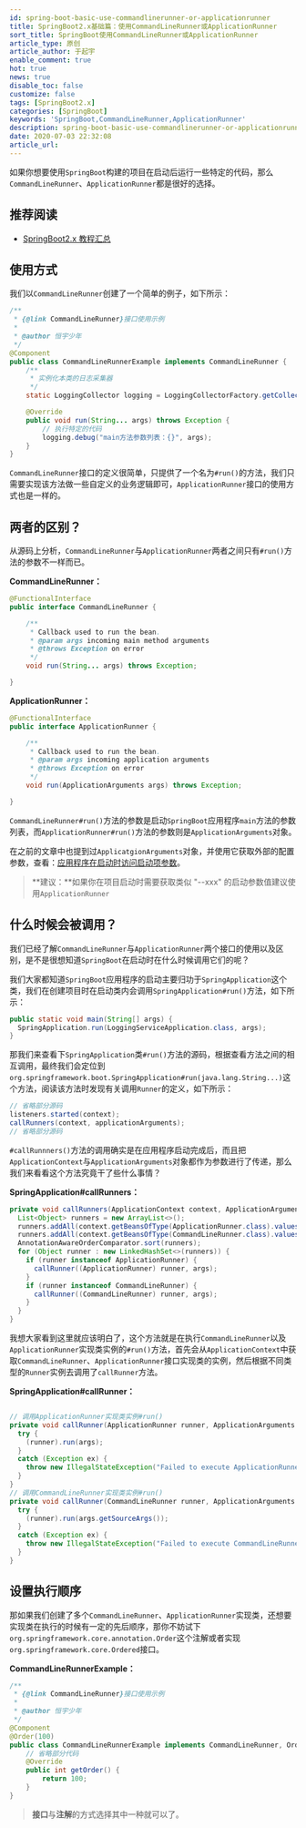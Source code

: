 ```yaml
---
id: spring-boot-basic-use-commandlinerunner-or-applicationrunner
title: SpringBoot2.x基础篇：使用CommandLineRunner或ApplicationRunner
sort_title: SpringBoot使用CommandLineRunner或ApplicationRunner
article_type: 原创
article_author: 于起宇
enable_comment: true
hot: true
news: true
disable_toc: false
customize: false
tags: [SpringBoot2.x]
categories: [SpringBoot]
keywords: 'SpringBoot,CommandLineRunner,ApplicationRunner'
description: spring-boot-basic-use-commandlinerunner-or-applicationrunner
date: 2020-07-03 22:32:08
article_url:
---
```

如果你想要使用`SpringBoot`构建的项目在启动后运行一些特定的代码，那么`CommandLineRunner`、`ApplicationRunner`都是很好的选择。

## 推荐阅读
- [SpringBoot2.x 教程汇总](http://blog.yuqiyu.com/spring-boot-2-x-articles.html)


## 使用方式

我们以`CommandLineRunner`创建了一个简单的例子，如下所示：

```java
/**
 * {@link CommandLineRunner}接口使用示例
 *
 * @author 恒宇少年
 */
@Component
public class CommandLineRunnerExample implements CommandLineRunner {
    /**
     * 实例化本类的日志采集器
     */
    static LoggingCollector logging = LoggingCollectorFactory.getCollector(CommandLineRunnerExample.class);

    @Override
    public void run(String... args) throws Exception {
        // 执行特定的代码
        logging.debug("main方法参数列表：{}", args);
    }
}
```

`CommandLineRunner`接口的定义很简单，只提供了一个名为`#run()`的方法，我们只需要实现该方法做一些自定义的业务逻辑即可，`ApplicationRunner`接口的使用方式也是一样的。

## 两者的区别？

从源码上分析，`CommandLineRunner`与`ApplicationRunner`两者之间只有`#run()`方法的参数不一样而已。

**CommandLineRunner：**

```java
@FunctionalInterface
public interface CommandLineRunner {

	/**
	 * Callback used to run the bean.
	 * @param args incoming main method arguments
	 * @throws Exception on error
	 */
	void run(String... args) throws Exception;

}
```

**ApplicationRunner：**

```java
@FunctionalInterface
public interface ApplicationRunner {

	/**
	 * Callback used to run the bean.
	 * @param args incoming application arguments
	 * @throws Exception on error
	 */
	void run(ApplicationArguments args) throws Exception;

}
```

`CommandLineRunner#run()`方法的参数是启动`SpringBoot`应用程序`main`方法的参数列表，而`ApplicationRunner#run()`方法的参数则是`ApplicationArguments`对象。

在之前的文章中也提到过`ApplicatgionArguments`对象，并使用它获取外部的配置参数，查看：[应用程序在启动时访问启动项参数](https://blog.yuqiyu.com/spring-boot-basic-accessing-application-arguments.html)。

> **建议：**如果你在项目启动时需要获取类似 "--xxx" 的启动参数值建议使用`ApplicationRunner`

## 什么时候会被调用？

我们已经了解`CommandLineRunner`与`ApplicationRunner`两个接口的使用以及区别，是不是很想知道`SpringBoot`在启动时在什么时候调用它们的呢？

我们大家都知道`SpringBoot`应用程序的启动主要归功于`SpringApplication`这个类，我们在创建项目时在启动类内会调用`SpringApplication#run()`方法，如下所示：

```java
public static void main(String[] args) {
  SpringApplication.run(LoggingServiceApplication.class, args);
}
```

那我们来查看下`SpringApplication`类`#run()`方法的源码，根据查看方法之间的相互调用，最终我们会定位到`org.springframework.boot.SpringApplication#run(java.lang.String...)`这个方法，阅读该方法时发现有关调用`Runner`的定义，如下所示：

```java
// 省略部分源码
listeners.started(context);
callRunners(context, applicationArguments);
// 省略部分源码
```

`#callRunnners()`方法的调用确实是在应用程序启动完成后，而且把`ApplicationContext`与`ApplicationArguments`对象都作为参数进行了传递，那么我们来看看这个方法究竟干了些什么事情？

**SpringApplication#callRunners：**

```java
private void callRunners(ApplicationContext context, ApplicationArguments args) {
  List<Object> runners = new ArrayList<>();
  runners.addAll(context.getBeansOfType(ApplicationRunner.class).values());
  runners.addAll(context.getBeansOfType(CommandLineRunner.class).values());
  AnnotationAwareOrderComparator.sort(runners);
  for (Object runner : new LinkedHashSet<>(runners)) {
    if (runner instanceof ApplicationRunner) {
      callRunner((ApplicationRunner) runner, args);
    }
    if (runner instanceof CommandLineRunner) {
      callRunner((CommandLineRunner) runner, args);
    }
  }
}
```

我想大家看到这里就应该明白了，这个方法就是在执行`CommandLineRunner`以及`ApplicationRunner`实现类实例的`#run()`方法，首先会从`ApplicationContext`中获取`CommandLineRunner`、`ApplicationRunner`接口实现类的实例，然后根据不同类型的`Runner`实例去调用了`callRunner`方法。

**SpringApplication#callRunner：**

```java

// 调用ApplicationRunner实现类实例#run()
private void callRunner(ApplicationRunner runner, ApplicationArguments args) {
  try {
    (runner).run(args);
  }
  catch (Exception ex) {
    throw new IllegalStateException("Failed to execute ApplicationRunner", ex);
  }
}
// 调用CommandLineRunner实现类实例#run()
private void callRunner(CommandLineRunner runner, ApplicationArguments args) {
  try {
    (runner).run(args.getSourceArgs());
  }
  catch (Exception ex) {
    throw new IllegalStateException("Failed to execute CommandLineRunner", ex);
  }
}
```



## 设置执行顺序

那如果我们创建了多个`CommandLineRunner`、`ApplicationRunner`实现类，还想要实现类在执行的时候有一定的先后顺序，那你不妨试下`org.springframework.core.annotation.Order`这个注解或者实现`org.springframework.core.Ordered`接口。

**CommandLineRunnerExample：**

```java
/**
 * {@link CommandLineRunner}接口使用示例
 *
 * @author 恒宇少年
 */
@Component
@Order(100)
public class CommandLineRunnerExample implements CommandLineRunner, Ordered {
    // 省略部分代码
    @Override
    public int getOrder() {
        return 100;
    }
}
```

> **接口**与**注解**的方式选择其中一种就可以了。

